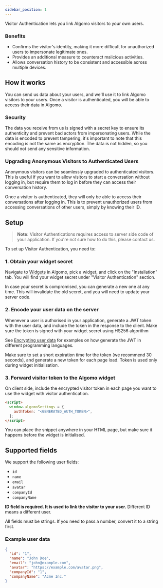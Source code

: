 ```yaml
---
sidebar_position: 1
---
```


Visitor Authentication lets you link Algomo visitors to your own users.

### Benefits

- Confirms the visitor's identity, making it more difficult for unauthorized users to impersonate legitimate ones.
- Provides an additional measure to counteract malicious activities.
- Allows conversation history to be consistent and accessible across multiple devices.

## How it works

You can send us data about your users, and we'll use it to link Algomo visitors to your users. Once a visitor is authenticated, you will be able to access their data in Algomo.

### Security

The data you receive from us is signed with a secret key to ensure its authenticity and prevent bad actors from impersonating users. While the data is encoded to prevent tampering, it's important to note that this encoding is not the same as encryption. The data is not hidden, so you should not send any sensitive information.

### Upgrading Anonymous Visitors to Authenticated Users

Anonymous visitors can be seamlessly upgraded to authenticated visitors. This is useful if you want to allow visitors to start a conversation without logging in, but require them to log in before they can access their conversation history.

Once a visitor is authenticated, they will only be able to access their conversations after logging in. This is to prevent unauthorized users from accessing conversations of other users, simply by knowing their ID.

## Setup

> **Note:** Visitor Authentications requires access to server side code of your application. If you're not sure how to do this, please contact us.

To set up Visitor Authentication, you need to:

### 1. Obtain your widget secret

Navigate to [Widgets](https://app.algomo.com/widgets) in Algomo, pick a widget, and click on the "Installation" tab. You will find your widget secret under "Visitor Authentication" section.

In case your secret is compromised, you can generate a new one at any time. This will invalidate the old secret, and you will need to update your server code.

### 2. Encode your user data on the server

Whenever a user is authorised in your application, generate a JWT token with the user data, and include the token in the response to the client. Make sure the token is signed with your widget secret using HS256 algorithm

See [Encrypting user data](./Encrypting%user%20data) for examples on how generate the JWT in different programming languages.

Make sure to set a short expiration time for the token (we recommend 30 seconds), and generate a new token for each page load. Token is used only during widget initialisation.

### 3. Forward visitor token to the Algomo widget

On client side, include the encrypted visitor token in each page you want to use the widget with visitor authentication.

```html
<script>
  window.algomoSettings = {
    authToken: "<GENERATED_AUTH_TOKEN>",
  };
</script>
```

You can place the snippet anywhere in your HTML page, but make sure it happens before the widget is initialised.

## Supported fields

We support the following user fields:

- `id`
- `name`
- `email`
- `avatar`
- `companyId`
- `companyName`

**ID field is required. It is used to link the visitor to your user.** Different ID means a different user.

All fields must be strings. If you need to pass a number, convert it to a string first.

### Example user data

```json
{
  "id": "1",
  "name": "John Doe",
  "email": "john@example.com",
  "avatar": "https://example.com/avatar.png",
  "companyId": "1",
  "companyName": "Acme Inc."
}
```
